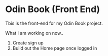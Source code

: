 # Odin Book (Front End)

Tbis is the front-end for my Odin Book project. 

What I am working on now..
1. Create sign up
2. Build out the Home page once logged in